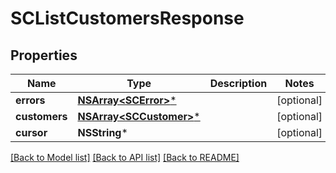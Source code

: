 # SCListCustomersResponse

## Properties
Name | Type | Description | Notes
------------ | ------------- | ------------- | -------------
**errors** | [**NSArray&lt;SCError&gt;***](SCError.md) |  | [optional] 
**customers** | [**NSArray&lt;SCCustomer&gt;***](SCCustomer.md) |  | [optional] 
**cursor** | **NSString*** |  | [optional] 

[[Back to Model list]](../README.md#documentation-for-models) [[Back to API list]](../README.md#documentation-for-api-endpoints) [[Back to README]](../README.md)


